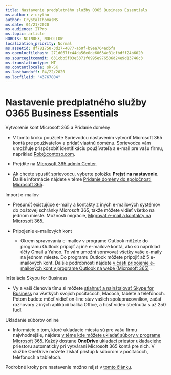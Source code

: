 ```yaml
---
title: Nastavenie predplatného služby O365 Business Essentials
ms.author: v-crytho
author: CrystalThomasMS
ms.date: 04/21/2020
ms.audience: ITPro
ms.topic: article
ROBOTS: NOINDEX, NOFOLLOW
localization_priority: Normal
ms.assetid: df781750-3d27-4077-ab0f-b9ea764ad5fa
ms.openlocfilehash: 271d067fc44da56e0de60634c31cfbdff24b6020
ms.sourcegitcommit: 631cbb5f03e5371f0995e976536d24e9d13746c3
ms.translationtype: MT
ms.contentlocale: sk-SK
ms.lasthandoff: 04/22/2020
ms.locfileid: "43767804"
---
```

# <a name="setting-up-your-o365-business-essentials-subscription"></a>Nastavenie predplatného služby O365 Business Essentials

Vytvorenie kont Microsoft 365 a Pridanie domény
  
- V tomto kroku použijete Sprievodcu nastavením vytvoriť Microsoft 365 kontá pre používateľov a pridať vlastnú doménu. Sprievodca vám umožňuje prispôsobiť identifikáciu používateľa a e-mail pre vašu firmu, napríklad [Rob@contoso.com](mailto:rob@contoso.com).
    
- Prejdite na [Microsoft 365 admin Center](https://login.partner.microsoftonline.cn/).
    
- Ak chcete spustiť sprievodcu, vyberte položku **Prejsť na nastavenie**. Ďalšie informácie nájdete v téme [Pridanie domény do spoločnosti Microsoft 365](https://docs.microsoft.com/office365/admin/setup/add-domain).
    
Import e-mailov
  
- Presunúť existujúce e-maily a kontakty z iných e-mailových systémov do poštovej schránky Microsoft 365, takže môžete vidieť všetko na jednom mieste. Možnosti migrácie, [Migrovať e-mail a kontakty na Microsoft 365](https://docs.microsoft.com/office365/admin/setup/migrate-email-and-contacts-admin).
    
- Pripojenie e-mailových kont
    
  - Okrem spravovania e-mailov v programe Outlook môžete do programu Outlook pripojiť aj iné e-mailové kontá, ako sú napríklad účty Gmail a Yahoo. To vám umožní spravovať všetky vaše e-maily na jednom mieste. Do programu Outlook môžete pripojiť až 5 e-mailových kont. Ďalšie podrobnosti nájdete [v časti pripojenie e-mailových kont v programe Outlook na webe (Microsoft 365)](https://support.office.com/Article/Connect-email-accounts-in-Outlook-on-the-web-Office-365-d7012ff0-924f-4f78-8aca-c3912d886c4d) . 
    
Inštalácia Skypu for Business
  
- Vy a vaši členovia tímu si môžete [stiahnuť a nainštalovať Skype for Business](https://support.office.com/Article/download-and-install-Skype-for-Business-8a0d4da8-9d58-44f9-9759-5c8f340cb3fb) na všetkých svojich počítačoch, Macoch, tablete a telefónoch. Potom budete môcť vidieť on-line stav vašich spolupracovníkov, začať rozhovory z iných aplikácií balíka Office, a hosť video stretnutia s až 250 ľudí. 
    
Ukladanie súborov online
  
- Informácie o tom, ktoré ukladacie miesta sú pre vašu firmu najvhodnejšie, nájdete [v téme kde môžete ukladať súbory v programe Microsoft 365](https://support.office.com/article/c7c20284-bc94-47f4-9728-d28e9daf0790.aspx). Každý dostane **OneDrive** ukladací priestor ukladacieho priestoru automaticky pri vytváraní Microsoft 365 kontá pre nich. V službe OneDrive môžete získať prístup k súborom v počítačoch, telefónoch a tabletoch. 
    
Podrobné kroky pre nastavenie možno nájsť v [tomto článku](https://docs.microsoft.com/office365/admin/setup/setup).
  

